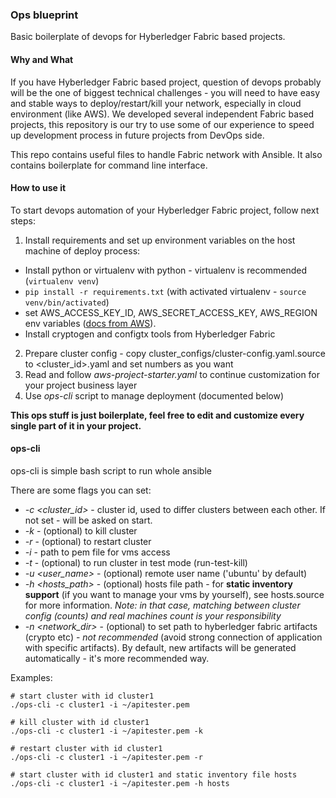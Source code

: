 ### Ops blueprint

Basic boilerplate of devops for Hyberledger Fabric based projects.

#### Why and What

If you have Hyberledger Fabric based project, question of devops probably will be the one of biggest technical
 challenges - you will need to have easy and stable ways to deploy/restart/kill your network, especially in cloud environment (like AWS). 
 We developed several independent Fabric based projects, this repository is our try to use some of our experience to 
 speed up development process in future projects from DevOps side.
 
This repo contains useful files to handle Fabric network with Ansible. 
It also contains boilerplate for command line interface.  
 
#### How to use it  

To start devops automation of your Hyberledger Fabric project, follow next steps:
1. Install requirements and set up environment variables on the host machine of deploy process:

- Install python or virtualenv with python - virtualenv is recommended (```virtualenv venv```)
- ```pip install -r requirements.txt``` (with activated virtualenv - ```source venv/bin/activated```)
- set AWS_ACCESS_KEY_ID, AWS_SECRET_ACCESS_KEY, AWS_REGION env variables
 ([docs from AWS](https://docs.aws.amazon.com/general/latest/gr/managing-aws-access-keys.html)).
- Install cryptogen and configtx tools from Hyberledger Fabric

2. Prepare cluster config - copy cluster_configs/cluster-config.yaml.source to <cluster_id>.yaml and
set numbers as you want
3. Read and follow *aws-project-starter.yaml* to continue customization for your project business layer
4. Use *ops-cli* script to manage deployment (documented below)

**This ops stuff is just boilerplate, feel free to edit and customize every single part of it in your project.** 

#### ops-cli

ops-cli is simple bash script to run whole ansible 

There are some flags you can set:
- *-c <cluster_id>* - cluster id, used to differ clusters between each other. If not set - will be asked on start.
- *-k* - (optional) to kill cluster 
- *-r* - (optional) to restart cluster
- *-i* - path to pem file for vms access 
- *-t* - (optional) to run cluster in test mode (run-test-kill) 
- *-u <user_name>* - (optional) remote user name ('ubuntu' by default) 
- *-h <hosts_path>* - (optional) hosts file path - for **static inventory support** 
(if you want to manage your vms by yourself), see hosts.source for more information. *Note: in that case,
 matching between cluster config (counts) and real machines count is your responsibility*   
- *-n <network_dir>* - (optional) to set path to hyberledger fabric artifacts (crypto etc) - *not recommended* (avoid strong connection of application with specific artifacts). 
    By default, new artifacts will be generated automatically - it's more recommended way.

Examples:

```
# start cluster with id cluster1
./ops-cli -c cluster1 -i ~/apitester.pem

# kill cluster with id cluster1
./ops-cli -c cluster1 -i ~/apitester.pem -k

# restart cluster with id cluster1
./ops-cli -c cluster1 -i ~/apitester.pem -r

# start cluster with id cluster1 and static inventory file hosts
./ops-cli -c cluster1 -i ~/apitester.pem -h hosts
```




